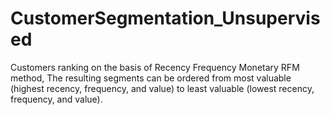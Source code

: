 # CustomerSegmentation_Unsupervised
Customers ranking on the basis of Recency Frequency Monetary RFM method, The resulting segments can be ordered from most valuable (highest recency, frequency, and value) to least valuable (lowest recency, frequency, and value). 
